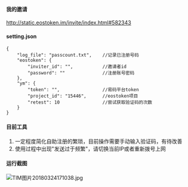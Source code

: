 #### 我的邀请
http://static.eostoken.im/invite/index.html#582343

#### setting.json
```
{
	"log_file": "passcount.txt",	//记录已注册号码
	"eostoken": {
		"inviter_id": "",			//邀请者id
		"password": ""				//注册账号密码
	},
	"ym": {
		"token": "",				//易码平台token
		"project_id": "15446",		//eostoken项目
		"retest": 10				//尝试获取验证码的次数
	}
}
```

#### 目前工具 
1. 一定程度简化自助注册的繁琐，目前操作需要手动输入验证码，有待改善
2. 使用过程中出现"发送过于频繁"，请切换当前IP或者重新拨号上网

#### 运行截图
![TIM图片20180324171038.jpg](https://i.loli.net/2018/03/24/5ab6168a37426.jpg)
